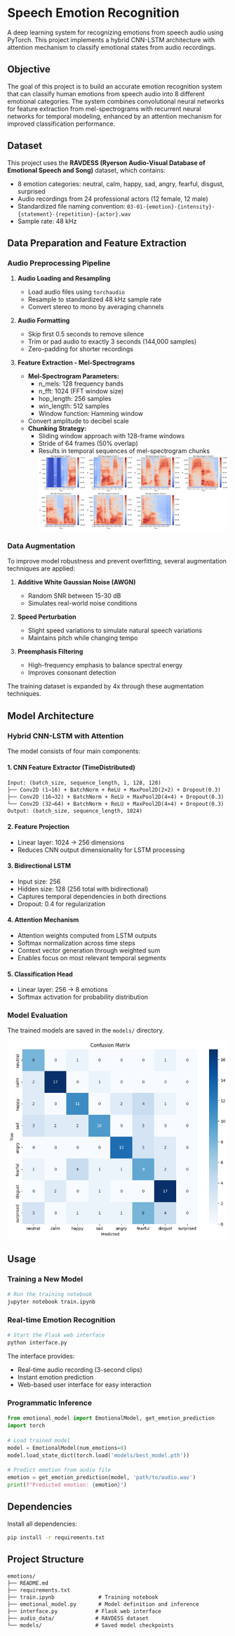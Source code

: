 # Speech Emotion Recognition

A deep learning system for recognizing emotions from speech audio using PyTorch. This project implements a hybrid CNN-LSTM architecture with attention mechanism to classify emotional states from audio recordings.

## Objective

The goal of this project is to build an accurate emotion recognition system that can classify human emotions from speech audio into 8 different emotional categories. The system combines convolutional neural networks for feature extraction from mel-spectrograms with recurrent neural networks for temporal modeling, enhanced by an attention mechanism for improved classification performance.

## Dataset

This project uses the **RAVDESS (Ryerson Audio-Visual Database of Emotional Speech and Song)** dataset, which contains:
- 8 emotion categories: neutral, calm, happy, sad, angry, fearful, disgust, surprised
- Audio recordings from 24 professional actors (12 female, 12 male)
- Standardized file naming convention: `03-01-{emotion}-{intensity}-{statement}-{repetition}-{actor}.wav`
- Sample rate: 48 kHz

## Data Preparation and Feature Extraction

### Audio Preprocessing Pipeline

1. **Audio Loading and Resampling**
   - Load audio files using `torchaudio`
   - Resample to standardized 48 kHz sample rate
   - Convert stereo to mono by averaging channels

2. **Audio Formatting**
   - Skip first 0.5 seconds to remove silence
   - Trim or pad audio to exactly 3 seconds (144,000 samples)
   - Zero-padding for shorter recordings

3. **Feature Extraction - Mel-Spectrograms**
   - **Mel-Spectrogram Parameters:**
     - n_mels: 128 frequency bands
     - n_fft: 1024 (FFT window size)
     - hop_length: 256 samples
     - win_length: 512 samples
     - Window function: Hamming window
   - Convert amplitude to decibel scale
   - **Chunking Strategy:**
     - Sliding window approach with 128-frame windows
     - Stride of 64 frames (50% overlap)
     - Results in temporal sequences of mel-spectrogram chunks
![Mel Spectrogram Chunked](mel_spec_chunked.png)
### Data Augmentation

To improve model robustness and prevent overfitting, several augmentation techniques are applied:

1. **Additive White Gaussian Noise (AWGN)**
   - Random SNR between 15-30 dB
   - Simulates real-world noise conditions

2. **Speed Perturbation**
   - Slight speed variations to simulate natural speech variations
   - Maintains pitch while changing tempo

3. **Preemphasis Filtering**
   - High-frequency emphasis to balance spectral energy
   - Improves consonant detection

The training dataset is expanded by 4x through these augmentation techniques.

## Model Architecture

### Hybrid CNN-LSTM with Attention

The model consists of four main components:

#### 1. CNN Feature Extractor (TimeDistributed)
```
Input: (batch_size, sequence_length, 1, 128, 128)
├── Conv2D (1→16) + BatchNorm + ReLU + MaxPool2D(2×2) + Dropout(0.3)
├── Conv2D (16→32) + BatchNorm + ReLU + MaxPool2D(4×4) + Dropout(0.3)
└── Conv2D (32→64) + BatchNorm + ReLU + MaxPool2D(4×4) + Dropout(0.3)
Output: (batch_size, sequence_length, 1024)
```

#### 2. Feature Projection
- Linear layer: 1024 → 256 dimensions
- Reduces CNN output dimensionality for LSTM processing

#### 3. Bidirectional LSTM
- Input size: 256
- Hidden size: 128 (256 total with bidirectional)
- Captures temporal dependencies in both directions
- Dropout: 0.4 for regularization

#### 4. Attention Mechanism
- Attention weights computed from LSTM outputs
- Softmax normalization across time steps
- Context vector generation through weighted sum
- Enables focus on most relevant temporal segments

#### 5. Classification Head
- Linear layer: 256 → 8 emotions
- Softmax activation for probability distribution

### Model Evaluation
The trained models are saved in the `models/` directory.

![Confusion matrix](conf_matrix.png)

## Usage

### Training a New Model
```python
# Run the training notebook
jupyter notebook train.ipynb
```

### Real-time Emotion Recognition
```python
# Start the Flask web interface
python interface.py
```

The interface provides:
- Real-time audio recording (3-second clips)
- Instant emotion prediction
- Web-based user interface for easy interaction

### Programmatic Inference
```python
from emotional_model import EmotionalModel, get_emotion_prediction
import torch

# Load trained model
model = EmotionalModel(num_emotions=8)
model.load_state_dict(torch.load('models/best_model.pth'))

# Predict emotion from audio file
emotion = get_emotion_prediction(model, 'path/to/audio.wav')
print(f"Predicted emotion: {emotion}")
```

## Dependencies

Install all dependencies:
```bash
pip install -r requirements.txt
```

## Project Structure
```
emotions/
├── README.md
├── requirements.txt
├── train.ipynb              # Training notebook
├── emotional_model.py       # Model definition and inference
├── interface.py            # Flask web interface
├── audio_data/             # RAVDESS dataset
└── models/                 # Saved model checkpoints
```